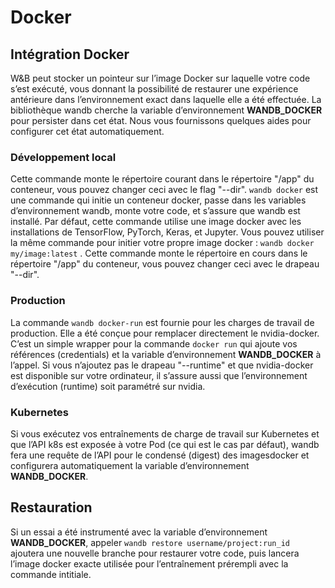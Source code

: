 # Docker

## Intégration Docker

W&B peut stocker un pointeur sur l’image Docker sur laquelle votre code s’est exécuté, vous donnant la possibilité de restaurer une expérience antérieure dans l’environnement exact dans laquelle elle a été effectuée. La bibliothèque wandb cherche la variable d’environnement **WANDB\_DOCKER** pour persister dans cet état. Nous vous fournissons quelques aides pour configurer cet état automatiquement.

###  Développement local

 Cette commande monte le répertoire courant dans le répertoire "/app" du conteneur, vous pouvez changer ceci avec le flag "--dir". `wandb docker` est une commande qui initie un conteneur docker, passe dans les variables d’environnement wandb, monte votre code, et s’assure que wandb est installé. Par défaut, cette commande utilise une image docker avec les installations de TensorFlow, PyTorch, Keras, et Jupyter. Vous pouvez utiliser la même commande pour initier votre propre image docker : `wandb docker my/image:latest` . Cette commande monte le répertoire en cours dans le répertoire "/app" du conteneur, vous pouvez changer ceci avec le drapeau "--dir".

### Production

 La commande `wandb docker-run` est fournie pour les charges de travail de production. Elle a été conçue pour remplacer directement le nvidia-docker. C’est un simple wrapper pour la commande `docker run` qui ajoute vos références \(credentials\) et la variable d’environnement **WANDB\_DOCKER** à l’appel. Si vous n’ajoutez pas le drapeau "--runtime" et que nvidia-docker est disponible sur votre ordinateur, il s’assure aussi que l’environnement d’exécution \(runtime\) soit paramétré sur nvidia. 

### Kubernetes

Si vous exécutez vos entraînements de charge de travail sur Kubernetes et que l’API k8s est exposée à votre Pod \(ce qui est le cas par défaut\), wandb fera une requête de l’API pour le condensé \(digest\) des imagesdocker et configurera automatiquement la variable d’environnement **WANDB\_DOCKER**.

##  **Restauration**

Si un essai a été instrumenté avec la variable d’environnement **WANDB\_DOCKER**, appeler `wandb restore username/project:run_id` ajoutera une nouvelle branche pour restaurer votre code, puis lancera l’image docker exacte utilisée pour l’entraînement prérempli avec la commande intitiale.

